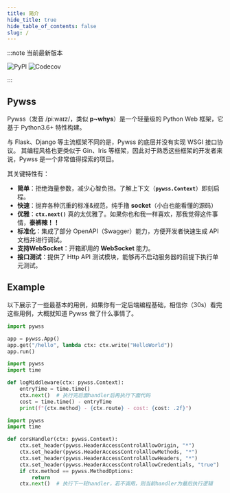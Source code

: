 ```yaml
---
title: 简介
hide_title: true
hide_table_of_contents: false
slug: /
---
```


:::note 当前最新版本 

![PyPI](https://img.shields.io/pypi/v/pywss?color=green)
![Codecov](https://img.shields.io/codecov/c/github/czasg/pywss?token=JSXIQXY1EQ)

:::

## Pywss    
Pywss（发音 /piːwaɪz/，类似 **p~whys**）是一个轻量级的 Python Web 框架，它基于 Python3.6+ 特性构建。

与 Flask、Django 等主流框架不同的是，Pywss 的底层并没有实现 WSGI 接口协议。
其编程风格也更类似于 Gin、Iris 等框架，因此对于熟悉这些框架的开发者来说，Pywss 是一个非常值得探索的项目。

其关键特性有：
- **简单**：拒绝海量参数，减少心智负担。了解上下文（**`pywss.Context`**）即刻启程。
- **快速**：抛弃各种沉重的标准&规范，纯手撸 **socket**（小白也能看懂的源码）
- **优雅**：**`ctx.next()`** 真的太优雅了。如果你也和我一样喜欢，那我觉得这件事情，**泰裤辣！！**
- **标准化**：集成了部分 OpenAPI（Swagger）能力，方便开发者快速生成 API 文档并进行调试。
- **支持WebSocket**：开箱即用的 **WebSocket** 能力。
- **接口测试**：提供了 Http API 测试模块，能够再不启动服务器的前提下执行单元测试。


## Example   
以下展示了一些最基本的用例，如果你有一定后端编程基础，相信你（30s）看完这些用例，大概就知道 Pywss 做了什么事情了。

```python title="最简应用"
import pywss

app = pywss.App()
app.get("/hello", lambda ctx: ctx.write("HelloWorld"))
app.run()
```

```python title="基于 next 实现 log 中间件"
import pywss
import time

def logMiddleware(ctx: pywss.Context):
    entryTime = time.time()
    ctx.next()  # 执行完后面handler后再执行下面代码
    cost = time.time() - entryTime
    print(f"{ctx.method} - {ctx.route} - cost: {cost: .2f}")
```

```python title="基于 next 实现 cors 中间件"
import pywss
import time

def corsHandler(ctx: pywss.Context):
    ctx.set_header(pywss.HeaderAccessControlAllowOrigin, "*")
    ctx.set_header(pywss.HeaderAccessControlAllowMethods, "*")
    ctx.set_header(pywss.HeaderAccessControlAllowHeaders, "*")
    ctx.set_header(pywss.HeaderAccessControlAllowCredentials, "true")
    if ctx.method == pywss.MethodOptions:
        return
    ctx.next()  # 执行下一轮handler，若不调用，则当前handler为最后执行逻辑
```
